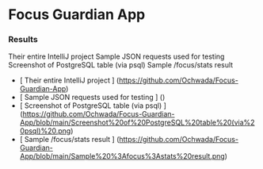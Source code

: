  # Focus Guardian App
 
### Results

Their entire IntelliJ project
Sample JSON requests used for testing
Screenshot of PostgreSQL table (via psql)
Sample /focus/stats result

- [ Their entire IntelliJ project ] (https://github.com/Ochwada/Focus-Guardian-App)
- [ Sample JSON requests used for testing ] ()
- [ Screenshot of PostgreSQL table (via psql) ] (https://github.com/Ochwada/Focus-Guardian-App/blob/main/Screenshot%20of%20PostgreSQL%20table%20(via%20psql)%20.png)
- [ Sample /focus/stats result ] (https://github.com/Ochwada/Focus-Guardian-App/blob/main/Sample%20%3Afocus%3Astats%20result.png)